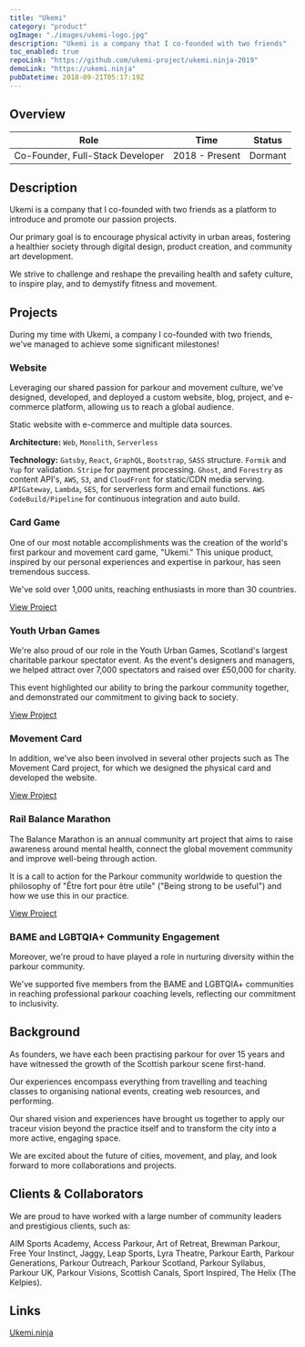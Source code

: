 ```yaml
---
title: "Ukemi"
category: "product"
ogImage: "./images/ukemi-logo.jpg"
description: "Ukemi is a company that I co-founded with two friends"
toc_enabled: true
repoLink: "https://github.com/ukemi-project/ukemi.ninja-2019"
demoLink: "https://ukemi.ninja"
pubDatetime: 2018-09-21T05:17:19Z
---
```


## Overview

| Role                             | Time           | Status  |
| -------------------------------- | -------------- | ------- |
| Co-Founder, Full-Stack Developer | 2018 - Present | Dormant |

## Description

Ukemi is a company that I co-founded with two friends as a platform to introduce and promote our passion projects.

Our primary goal is to encourage physical activity in urban areas, fostering a healthier society through digital design, product creation, and community art development.

We strive to challenge and reshape the prevailing health and safety culture, to inspire play, and to demystify fitness and movement.

## Projects

During my time with Ukemi, a company I co-founded with two friends, we've managed to achieve some significant milestones!

### Website

Leveraging our shared passion for parkour and movement culture, we've designed, developed, and deployed a custom website, blog, project, and e-commerce platform, allowing us to reach a global audience.

Static website with e-commerce and multiple data sources.

**Architecture:** `Web`, `Monolith`, `Serverless`

**Technology:** `Gatsby`, `React`, `GraphQL`, `Bootstrap`, `SASS` structure. `Formik` and `Yup` for validation. `Stripe` for payment processing. `Ghost`, and `Forestry` as content API's, `AWS`, `S3`, and `CloudFront` for static/CDN media serving. `APIGateway`, `Lambda`, `SES`, for serverless form and email functions. `AWS CodeBuild/Pipeline` for continuous integration and auto build.

### Card Game

One of our most notable accomplishments was the creation of the world's first parkour and movement card game, "Ukemi." This unique product, inspired by our personal experiences and expertise in parkour, has seen tremendous success.

We've sold over 1,000 units, reaching enthusiasts in more than 30 countries.

[View Project](/projects/ukemi-card-game)

### Youth Urban Games

We're also proud of our role in the Youth Urban Games, Scotland's largest charitable parkour spectator event. As the event's designers and managers, we helped attract over 7,000 spectators and raised over £50,000 for charity.

This event highlighted our ability to bring the parkour community together, and demonstrated our commitment to giving back to society.

[View Project](/projects/youth-urban-games)

### Movement Card

In addition, we've also been involved in several other projects such as The Movement Card project, for which we designed the physical card and developed the website.

[View Project](/projects/movement-card)

### Rail Balance Marathon

The Balance Marathon is an annual community art project that aims to raise awareness around mental health, connect the global movement community and improve well-being through action.

It is a call to action for the Parkour community worldwide to question the philosophy of "Être fort pour être utile" ("Being strong to be useful") and how we use this in our practice.

[View Project](/projects/balance-marathon)

### BAME and LGBTQIA+ Community Engagement

Moreover, we're proud to have played a role in nurturing diversity within the parkour community.

We've supported five members from the BAME and LGBTQIA+ communities in reaching professional parkour coaching levels, reflecting our commitment to inclusivity.

## Background

As founders, we have each been practising parkour for over 15 years and have witnessed the growth of the Scottish parkour scene first-hand.

Our experiences encompass everything from travelling and teaching classes to organising national events, creating web resources, and performing.

Our shared vision and experiences have brought us together to apply our traceur vision beyond the practice itself and to transform the city into a more active, engaging space.

We are excited about the future of cities, movement, and play, and look forward to more collaborations and projects.

## Clients & Collaborators

We are proud to have worked with a large number of community leaders and prestigious clients, such as:

AIM Sports Academy, Access Parkour, Art of Retreat, Brewman Parkour, Free Your Instinct, Jaggy, Leap Sports, Lyra Theatre, Parkour Earth, Parkour Generations, Parkour Outreach, Parkour Scotland, Parkour Syllabus, Parkour UK, Parkour Visions, Scottish Canals, Sport Inspired, The Helix (The Kelpies).

## Links

[Ukemi.ninja](https://ukemi.ninja)
